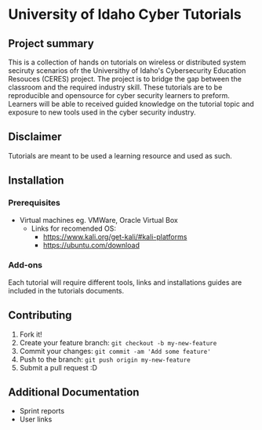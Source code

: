# University of Idaho Cyber Tutorials

## Project summary
This is a collection of hands on tutorials on wireless or distributed system seciruty scenarios ofr the Universithy of Idaho's Cybersecurity Education Resouces (CERES) project.
The project is to bridge the gap between the classroom and the required industry skill.
These tutorials are to be reproducible and opensource for cyber security learners to preform. Learners will be able to received guided knowledge on the tutorial topic and exposure to new tools used in the cyber security industry.

## Disclaimer
Tutorials are meant to be used a learning resource and used as such.

## Installation

### Prerequisites
  * Virtual machines eg. VMWare, Oracle Virtual Box
    * Links for recomended OS:
        * https://www.kali.org/get-kali/#kali-platforms
        * https://ubuntu.com/download

### Add-ons
Each tutorial will require different tools, links and installations guides are included in the tutorials documents.

## Contributing
1. Fork it!
2. Create your feature branch: `git checkout -b my-new-feature`
3. Commit your changes: `git commit -am 'Add some feature'`
4. Push to the branch: `git push origin my-new-feature`
5. Submit a pull request :D

## Additional Documentation

  * Sprint reports
  * User links

